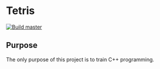 # Tetris
[![Build master](https://github.com/kecajjo/pseudo_tetris/actions/workflows/build_master.yaml/badge.svg)](https://github.com/kecajjo/pseudo_tetris/actions/workflows/build_master.yaml)


## Purpose

The only purpose of this project is to train C++ programming.
